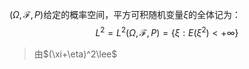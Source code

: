 $(\Omega, \mathscr F, P)$给定的概率空间，平方可积随机变量$\xi$的全体记为：
$$
L^2=L^2(\Omega,\mathscr F, P)=\{\xi:E(\xi^2 )<+\infty\}
$$
>由$(\xi+\eta)^2\lee$
